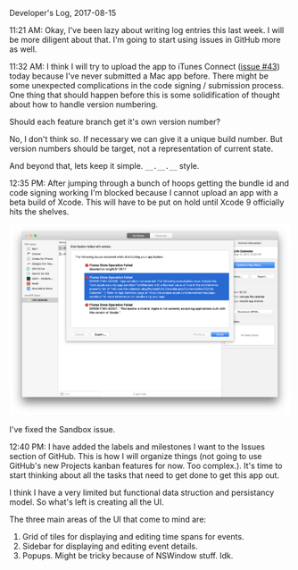 Developer's Log, 2017-08-15

11:21 AM: Okay, I've been lazy about writing log entries this last week. I will be more diligent about that. I'm going to start using issues in GitHub more as well.

11:32 AM: I think I will try to upload the app to iTunes Connect ([issue #43](https://github.com/wvdk/Life-Calendar/issues/43)) today because I've never submitted a Mac app before. There might be some unexpected complications in the code signing / submission process. One thing that should happen before this is some solidification of thought about how to handle version numbering.

Should each feature branch get it's own version number?

No, I don't think so. If necessary we can give it a unique build number. But version numbers should be target, not a representation of current state.

And beyond that, lets keep it simple. `__.__.__` style.

12:35 PM: After jumping through a bunch of hoops getting the bundle id and code signing working I'm blocked because I cannot upload an app with a beta build of Xcode. This will have to be put on hold until Xcode 9 officially hits the shelves.

![Fig 1](./embed%20images/2017-08-15%20Fig%201.png)

I've fixed the Sandbox issue.

12:40 PM: I have added the labels and milestones I want to the Issues section of GitHub. This is how I will organize things (not going to use GitHub's new Projects kanban features for now. Too complex.). It's time to start thinking about all the tasks that need to get done to get this app out.

I think I have a very limited but functional data struction and persistancy model. So what's left is creating all the UI.

The three main areas of the UI that come to mind are:
1. Grid of tiles for displaying and editing time spans for events.
2. Sidebar for displaying and editing event details.
3. Popups. Might be tricky because of NSWindow stuff. Idk.
